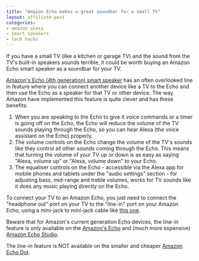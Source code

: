 ```yaml
---
title: "Amazon Echo makes a great soundbar for a small TV"
layout: affiliate-post
categories:
- amazon alexa
- smart speakers
- tech hacks
---
```


If you have a small TV (like a kitchen or garage TV) and the sound from the TV's built-in speakers sounds terrible, 
it could be worth buying an Amazon Echo smart speaker as a soundbar for your TV.  

[Amazon's Echo (4th generation) smart speaker](https://www.amazon.co.uk/gp/product/B085G58KWT/ref=as_li_tl?ie=UTF8&camp=1634&creative=6738&creativeASIN=B085G58KWT&linkCode=as2&tag=simondean-21&linkId=3f5120bbb57a7cafa10e651402566437)
has an often overlooked line in feature where you can connect another device like a TV to the Echo and then use the 
Echo as a speaker for that TV or other device.  The way Amazon have implemented this feature is quite clever and has
these benefits: 

1. When you are speaking to the Echo to give it voice commands or a timer is going off on the Echo, the Echo will 
   reduce the volume of the TV sounds playing through the Echo, so you can hear Alexa (the voice assistant on the Echo)
   properly.  
2. The volume controls on the Echo change the volume of the TV's sounds like they control all other sounds coming 
   through the Echo.  This means that turning the volume of your TV up or down is as easy as saying "Alexa, volume up" 
   or "Alexa, volume down" to your Echo.  
3. The equaliser controls on the Echo - accessible via the Alexa app for mobile phones and tablets under the 
   "audio settings" section - for adjusting bass, mid-range and treble volumes, works for TV sounds like it does any 
   music playing directly on the Echo.  

To connect your TV to an Amazon Echo, you just need to connect the "headphone out" port on your TV to the "line-in"
port on your Amazon Echo, using a mini-jack to mini-jack cable like 
[this one](https://www.amazon.co.uk/gp/product/B088CQZ91C/ref=as_li_qf_asin_il_tl?ie=UTF8&tag=simondean-21&creative=6738&linkCode=as2&creativeASIN=B088CQZ91C&linkId=321e0a5a690cb9c43c88ca6dd03f8164).  

Beware that for Amazon's current generation Echo devices, the line-in feature is only available on the 
[Amazon's Echo](https://www.amazon.co.uk/gp/product/B085G58KWT/ref=as_li_tl?ie=UTF8&camp=1634&creative=6738&creativeASIN=B085G58KWT&linkCode=as2&tag=simondean-21&linkId=3f5120bbb57a7cafa10e651402566437)
and (much more expensive) 
[Amazon Echo Studio](https://www.amazon.co.uk/gp/product/B07NQCKJSH/ref=as_li_qf_asin_il_tl?ie=UTF8&tag=simondean-21&creative=6738&linkCode=as2&creativeASIN=B07NQCKJSH&linkId=1298529a170cd7cd6afa818078abdd07).

The line-in feature is NOT available on the smaller and cheaper [Amazon Echo Dot](https://www.amazon.co.uk/gp/product/B084J4R4GY/ref=as_li_qf_asin_il_tl?ie=UTF8&tag=simondean-21&creative=6738&linkCode=as2&creativeASIN=B084J4R4GY&linkId=dda0114fe79aebcddbcfaa598c0e2172).
